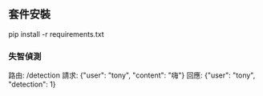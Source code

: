 ## 套件安裝
pip install -r requirements.txt
### 失智偵測
路由: /detection
請求: {"user": "tony", "content": "嗨"}
回應: {"user": "tony", "detection": 1}